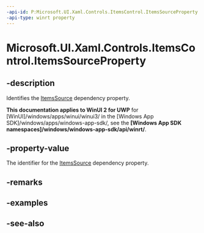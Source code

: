 ```yaml
---
-api-id: P:Microsoft.UI.Xaml.Controls.ItemsControl.ItemsSourceProperty
-api-type: winrt property
---
```


<!-- Property syntax
public Windows.UI.Xaml.DependencyProperty ItemsSourceProperty { get; }
-->

# Microsoft.UI.Xaml.Controls.ItemsControl.ItemsSourceProperty

## -description
Identifies the [ItemsSource](itemscontrol_itemssource.md) dependency property.

**This documentation applies to WinUI 2 for UWP** for [WinUI]/windows/apps/winui/winui3/ in the [Windows App SDK]/windows/apps/windows-app-sdk/, see the **[Windows App SDK namespaces]/windows/windows-app-sdk/api/winrt/**.

## -property-value
The identifier for the [ItemsSource](itemscontrol_itemssource.md) dependency property.

## -remarks

## -examples

## -see-also
